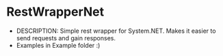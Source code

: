 # RestWrapperNet
- DESCRIPTION: Simple rest wrapper for System.NET. Makes it easier to send requests and gain responses.
- Examples in Example folder :)
